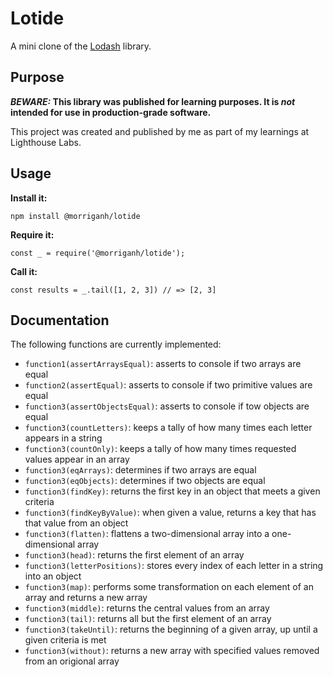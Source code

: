 # Lotide

A mini clone of the [Lodash](https://lodash.com) library.

## Purpose

**_BEWARE:_ This library was published for learning purposes. It is _not_ intended for use in production-grade software.**

This project was created and published by me as part of my learnings at Lighthouse Labs. 

## Usage

**Install it:**

`npm install @morriganh/lotide`

**Require it:**

`const _ = require('@morriganh/lotide');`

**Call it:**

`const results = _.tail([1, 2, 3]) // => [2, 3]`

## Documentation

The following functions are currently implemented:

* `function1(assertArraysEqual)`: asserts to console if two arrays are equal
* `function2(assertEqual)`: asserts to console if two primitive values are equal
* `function3(assertObjectsEqual)`: asserts to console if tow objects are equal
* `function3(countLetters)`: keeps a tally of how many times each letter appears in a string
* `function3(countOnly)`: keeps a tally of how many times requested values appear in an array
* `function3(eqArrays)`: determines if two arrays are equal
* `function3(eqObjects)`: determines if two objects are equal
* `function3(findKey)`: returns the first key in an object that meets a given criteria
* `function3(findKeyByValue)`: when given a value, returns a key that has that value from an object
* `function3(flatten)`: flattens a two-dimensional array into a one-dimensional array
* `function3(head)`: returns the first element of an array
* `function3(letterPositions)`: stores every index of each letter in a string into an object
* `function3(map)`: performs some transformation on each element of an array and returns a new array
* `function3(middle)`: returns the central values from an array
* `function3(tail)`: returns all but the first element of an array
* `function3(takeUntil)`: returns the beginning of a given array, up until a given criteria is met
* `function3(without)`: returns a new array with specified values removed from an origional array